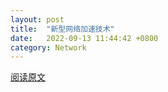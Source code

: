 ```yaml
---
layout: post
title:  "新型网络加速技术"
date:   2022-09-13 11:44:42 +0800
category: Network
---
```

[阅读原文](http://cdn.constantine3.cn/NewNetAccelerationTech.pdf)
